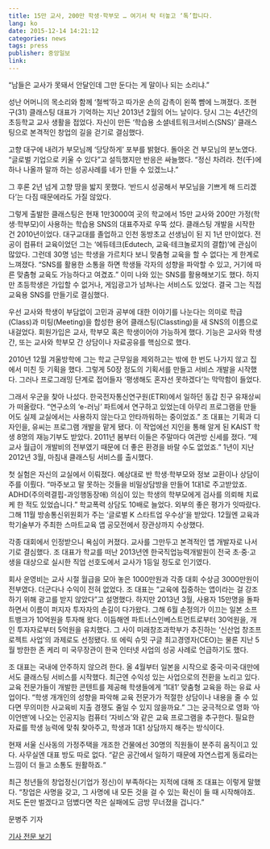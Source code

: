 ```yaml
---
title: 15만 교사, 200만 학생·학부모 … 여기서 탁 터놓고 ‘톡’합니다.
lang: ko
date: 2015-12-14 14:21:12
categories: news
tags: press
publisher: 중앙일보
link:
---
```

“남들은 교사가 못돼서 안달인데 그만 둔다는 게 말이나 되는 소리냐.”
<!-- more -->

성난 어머니의 목소리와 함께 ‘철썩’하고 따가운 손의 감촉이 왼쪽 뺨에 느껴졌다. 조현구(31) 클래스팅 대표가 기억하는 지난 2013년 2월의 어느 날이다. 당시 그는 4년간의 초등학교 교사 생활을 접었다. 자신이 만든 ‘학습용 소셜네트워크서비스(SNS)’ 클래스팅으로 본격적인 창업의 길을 걷기로 결심했다.

고향 대구에 내려가 부모님께 ‘당당하게’ 포부를 밝혔다. 돌아온 건 부모님의 분노였다. “글로벌 기업으로 키울 수 있다”고 설득했지만 반응은 싸늘했다. “정신 차려라. 천(千)에 하나 나올까 말까 하는 성공사례를 네가 만들 수 있겠느냐.”

그 후론 2년 넘게 고향 땅을 밟지 못했다. ‘반드시 성공해서 부모님을 기쁘게 해 드리겠다’는 다짐 때문에라도 가질 않았다.

그렇게 출발한 클래스팅은 현재 1만3000여 곳의 학교에서 15만 교사와 200만 가정(학생·학부모)이 사용하는 학습용 SNS의 대표주자로 우뚝 섰다. 클래스팅 개발을 시작한 건 2010년이었다. 대구교대를 졸업하고 인천 동방초교 선생님이 된 지 1년 만이었다. 전공이 컴퓨터 교육이었던 그는 ‘에듀테크(Edutech, 교육·테크놀로지의 결합)’에 관심이 많았다. 그런데 30명 넘는 학생을 가르치다 보니 맞춤형 교육을 할 수 없다는 게 한계로 느껴졌다. “SNS를 활용한 소통을 하면 학생들 각자의 성향을 파악할 수 있고, 거기에 따른 맞춤형 교육도 가능하다고 여겼죠.” 이미 나와 있는 SNS를 활용해보기도 했다. 하지만 초등학생은 가입할 수 없거나, 게임광고가 넘쳐나는 서비스도 있었다. 결국 그는 직접 교육용 SNS를 만들기로 결심했다.

우선 교사와 학생이 부담없이 고민과 공부에 대한 이야기를 나눈다는 의미로 학급(Class)과 미팅(Meeting)을 합성한 용어 클래스팅(Classting)을 새 SNS의 이름으로 내걸었다. 회원가입은 교사, 학부모 혹은 학생이어야 가능하게 했다. 기능은 교사와 학생 간, 또는 교사와 학부모 간 상담이나 자료공유를 핵심으로 했다.

2010년 12월 겨울방학에 그는 학교 근무일을 제외하고는 밖에 한 번도 나가지 않고 집에서 미친 듯 기획을 했다. 그렇게 50장 정도의 기획서를 만들고 서비스 개발을 시작했다. 그러나 프로그래밍 단계로 접어들자 ‘평생해도 혼자선 못하겠다’는 막막함이 들었다.

그래서 우군을 찾아 나섰다. 한국전자통신연구원(ETRI)에서 일하던 동갑 친구 유재상씨가 떠올랐다. “연구소의 ‘e-러닝’ 파트에서 연구하고 있었는데 아무리 프로그램을 만들어도 실제 교실에서는 사용하지 않는다고 안타까워하는 중이었죠.” 조 대표는 기획과 디자인을, 유씨는 프로그램 개발을 맡게 됐다. 이 작업에선 지인을 통해 알게 된 KAIST 학생 8명의 재능기부도 받았다. 2011년 봄부터 이들은 주말마다 여관방 신세를 졌다. “제 교사 월급이 개발비의 전부였기 때문에 더 좋은 환경을 바랄 수도 없었죠.” 1년이 지난 2012년 3월, 마침내 클래스팅 서비스를 출시했다.

첫 실험은 자신의 교실에서 이뤄졌다. 예상대로 반 학생·학부모와 정보 교환이나 상담이 주를 이뤘다. “마주보고 말 못하는 것들을 비밀상담방을 만들어 1대1로 주고받았죠. ADHD(주의력결핍-과잉행동장애) 의심이 있는 학생의 학부모에게 검사를 의뢰해 치료케 한 적도 있었습니다.” 학교폭력 상담도 10배로 늘었다. 외부의 좋은 평가가 잇따랐다. 그해 11월 방송통신위원회가 주는 ‘글로벌 K 스타트업 우수상’을 받았다. 12월엔 교육과학기술부가 주최한 스마트교육 앱 공모전에서 장관상까지 수상했다.

각종 대회에서 인정받으니 욕심이 커졌다. 교사를 그만두고 본격적인 앱 개발자로 나서기로 결심했다. 조 대표가 학교를 떠난 2013년엔 한국직업능력개발원이 전국 초·중·고생을 대상으로 실시한 직업 선호도에서 교사가 1등일 정도로 인기였다.

회사 운영비는 교사 시절 월급을 모아 놓은 1000만원과 각종 대회 수상금 3000만원이 전부였다. 더군다나 수익이 전혀 없었다. 조 대표는 “교육에 집중하는 앱이라는 걸 강조하기 위해 광고를 받지 않았다”고 설명했다. 하지만 2013년 3월, 사용자 15만명을 돌파하면서 이름이 퍼지자 투자자의 손길이 다가왔다. 그해 6월 손정의가 이끄는 일본 소프트뱅크가 10억원을 투자해 왔다. 이듬해엔 파트너스인베스트먼트로부터 30억원을, 개인 투자자로부터 5억원을 유치했다. 그 사이 미래창조과학부가 추진하는 ‘신산업 창조프로젝트 사업’의 과제로도 선정됐다. 또 에릭 슈밋 구글 최고경영자(CEO)는 물론 지난 5월 방한한 존 케리 미 국무장관이 한국 인터넷 사업의 성공 사례로 언급하기도 했다.

조 대표는 국내에 안주하지 않으려 한다. 올 4월부터 일본을 시작으로 중국·미국·대만에서도 클래스팅 서비스를 시작했다. 최근엔 수익성 있는 사업으로의 전환을 노리고 있다. 교육 전문가들이 개발한 콘텐트를 제공해 학생들에게 ‘1대1’ 맞춤형 교육을 하는 유료 사업이다. “학생 개개인의 성향을 파악해 교육 전문가가 적절한 상담이나 내용을 줄 수 있다면 무의미한 사교육비 지출 경쟁도 줄일 수 있지 않을까요.” 그는 궁극적으로 영화 ‘아이언맨’에 나오는 인공지능 컴퓨터 ‘자비스’와 같은 교육 프로그램을 추구한다. 필요한 자료를 학생 능력에 맞춰 찾아주고, 학생과 1대1 상담까지 해주는 방식이다.

현재 서울 신사동의 가정주택을 개조한 건물에선 30명의 직원들이 분주히 움직이고 있다. 사무실엔 대표 방도 따로 없다. “같은 공간에서 일하기 때문에 자연스럽게 동료라는 느낌이 더 들고 소통도 원활하죠.“

최근 청년들의 창업정신(기업가 정신)이 부족하다는 지적에 대해 조 대표는 이렇게 말했다. “창업은 사명을 갖고, 그 사명에 내 모든 것을 걸 수 있는 확신이 들 때 시작해야죠. 저도 돈만 벌겠다고 덤볐다면 작은 실패에도 금방 무너졌을 겁니다.”

문병주 기자

[기사 전문 보기](http://news.joins.com/article/19241692)
